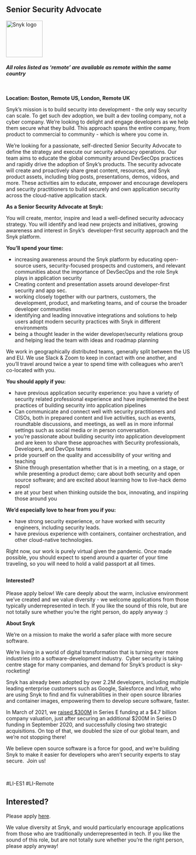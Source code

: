 Senior Security Advocate 
---

<img src="https://res.cloudinary.com/snyk/image/upload/v1537345894/press-kit/brand/logo-black.png" width="100" alt="Snyk logo" />

<h4><strong><em>All roles listed as ‘remote’ are available as remote within the same country</em></strong></h4>
<p>&nbsp;</p>
<p><strong>Location: Boston, Remote US, London, Remote UK</strong></p>
<p><span style="font-weight: 400;">Snyk’s mission is to build security into development - the only way security can scale. To get such dev adoption, we built a dev tooling company, not a cyber company. We’re looking to delight and engage developers as we help them secure what they build. This approach spans the entire company, from product to commercial to community - which is where you come in.</span></p>
<p><span style="font-weight: 400;">We’re looking for a passionate</span><span style="font-weight: 400;">, self-directed Senior Security Advocate to define the strategy and execute our security advocacy operations. Our team aims to educate the global community around DevSecOps practices and rapidly drive the adoption of Snyk’s products. The security advocate will create and proactively share great content, resources, and Snyk product assets, including blog posts, presentations, demos, videos, and more. These activities aim to educate, empower and encourage developers and security practitioners to build securely and own application security across the cloud-native application stack</span><span style="font-weight: 400;">.</span></p>
<p><strong>As a Senior Security Advocate at Snyk:</strong></p>
<p><span style="font-weight: 400;">You will create, mentor, inspire and lead a well-defined security advocacy strategy. You will identify and lead new projects and initiatives, growing awareness and interest in Snyk’s&nbsp; developer-first security approach and the Snyk platform.&nbsp;</span></p>
<p><strong>You’ll spend your time:</strong></p>
<ul>
<li style="font-weight: 400;"><span style="font-weight: 400;">increasing awareness around the Snyk platform by educating open-source users, security-focused prospects and customers, and relevant communities about the importance of DevSecOps and the role Snyk plays in application security</span></li>
<li style="font-weight: 400;"><span style="font-weight: 400;">Creating content and presentation assets around developer-first security and app sec.</span></li>
<li style="font-weight: 400;"><span style="font-weight: 400;">working closely together with our partners, customers, the development, product, and marketing teams, and of course the broader developer communities</span></li>
<li style="font-weight: 400;"><span style="font-weight: 400;">identifying and leading innovative integrations and solutions to help users adopt modern security practices with Snyk in different environments</span></li>
<li style="font-weight: 400;"><span style="font-weight: 400;">being a thought leader in the wider developer/security relations group and helping lead the team with ideas and roadmap planning</span></li>
</ul>
<p><span style="font-weight: 400;">We work in geographically distributed teams, generally split between the US and EU. We use Slack &amp; Zoom to keep in contact with one another, and you’ll travel around twice a year to spend time with colleagues who aren’t co-located with you.</span></p>
<p><strong>You should apply if you:</strong></p>
<ul>
<li style="font-weight: 400;"><span style="font-weight: 400;">have previous application security experience: you have a variety of security related professional experience and have implemented the best practices of building security into application pipelines</span></li>
<li style="font-weight: 400;"><span style="font-weight: 400;">Can communicate and connect well with security practitioners and CISOs, both in prepared content and live activities, such as events, roundtable discussions, and meetings, as well as in more informal settings such as social media or in person conversation.</span></li>
<li style="font-weight: 400;"><span style="font-weight: 400;">you’re passionate about building security into application development and are keen to share these approaches with Security professionals, Developers, and DevOps teams</span></li>
<li style="font-weight: 400;"><span style="font-weight: 400;">pride yourself on the quality and accessibility of your writing and teaching</span></li>
<li style="font-weight: 400;"><span style="font-weight: 400;">Shine through presentation whether that is in a meeting, on a stage, or while presenting a product demo; care about both security and open source software; and are excited about learning how to live-hack demo repos!</span></li>
<li style="font-weight: 400;"><span style="font-weight: 400;">are at your best when thinking outside the box, innovating, and inspiring those around you</span></li>
</ul>
<p><strong>We’d especially love to hear from you if you:</strong></p>
<ul>
<li style="font-weight: 400;"><span style="font-weight: 400;">have strong security experience, or have worked with security engineers, including security leads.</span></li>
<li style="font-weight: 400;"><span style="font-weight: 400;">have previous experience with containers, container orchestration, and other cloud-native technologies.&nbsp;</span></li>
</ul>
<p><span style="font-weight: 400;">Right now, our work is purely virtual given the pandemic. Once made possible, you should expect to spend around a quarter of your time traveling, so you will need to hold a valid passport at all times.</span></p>
<h2><strong style="font-size: 14px;">Interested?</strong></h2>
<p><span style="font-weight: 400;">Please apply below! We care deeply about the warm, inclusive environment we’ve created and we value diversity - we welcome applications from those typically underrepresented in tech. If you like the sound of this role, but are not totally sure whether you’re the right person, do apply anyway :)</span></p>
<p class="p1"><span class="s1"><strong>About Snyk</strong></span></p>
<p><span style="font-weight: 400;">We’re on a mission to make the world a safer place with more secure software.</span></p>
<p><span style="font-weight: 400;">We’re living in a world of digital transformation that is turning ever more industries into a software-development industry.&nbsp; Cyber security is taking centre stage for many companies, and demand for Snyk’s product is sky-rocketing!&nbsp;&nbsp;</span></p>
<p><span style="font-weight: 400;">Snyk has already been adopted by over 2.2M developers, including multiple leading enterprise customers such as Google, Salesforce and Intuit, who are using Snyk to find and fix vulnerabilities in their open source libraries and container images, empowering them to develop secure software, faster.</span></p>
<p><span style="font-weight: 400;">In March of 2021, we <a href="https://snyk.io/news/snyk-advances-developer-first-security-with-series-e-investment/" target="_blank">raised $300M</a> in Series E funding at a $4.7 billion company valuation, just after securing an additional $200M in Series D funding in September 2020, and successfully closing two strategic acquisitions. On top of that, we doubled the size of our global team, and we’re not stopping there!&nbsp;&nbsp;</span></p>
<p><span style="font-weight: 400;">We believe open source software is a force for good, and we’re building Snyk to make it easier for developers who aren’t security experts to stay secure.&nbsp; Join us!</span></p>
<p>&nbsp;</p>
<p><span style="font-weight: 400;">#LI-ES1 #LI-Remote</span></p>

Interested?
---

Please apply [here](https://boards.greenhouse.io/snyk/jobs/5021028002#app).

We value diversity at Snyk, and would particularly encourage applications from those who are traditionally underrepresented in tech.
If you like the sound of this role, but are not totally sure whether you’re the right person, please apply anyway!
